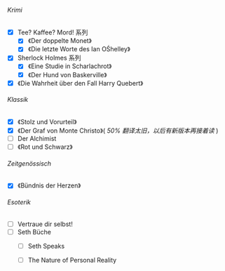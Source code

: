 ###### Krimi

- [x] Tee? Kaffee? Mord! 系列
	- [x] 《Der doppelte Monet》
	- [x] 《Die letzte Worte des Ian OŚhelley》
- [x] Sherlock Holmes 系列
	- [x] 《Eine Studie in Scharlachrot》
	- [x] 《Der Hund von Baskerville》
- [x] 《Die Wahrheit über den Fall Harry Quebert》

###### Klassik

- [x] 《Stolz und Vorurteil》
- [x] 《Der Graf von Monte Christo》( *50% 翻译太旧，以后有新版本再接着读* )
- [ ] Der Alchimist
- [ ] 《Rot und Schwarz》

###### Zeitgenössisch

- [x] 《Bündnis der Herzen》

###### Esoterik

- [ ] Vertraue dir selbst! 
- [ ] Seth Büche
  - [ ] Seth Speaks
  - [ ] The Nature of Personal Reality

